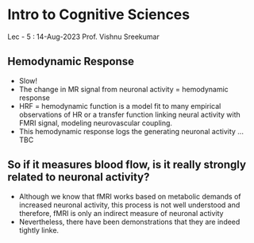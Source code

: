 # Intro to Cognitive Sciences

Lec - 5 : 14-Aug-2023
Prof. Vishnu Sreekumar

## Hemodynamic Response

* Slow!
* The change in MR signal from neuronal activity  = hemodynamic response
* HRF = hemodynamic function is a model fit to many empirical observations of HR or a transfer function linking neural activity with FMRI signal, modeling neurovascular coupling.
* This hemodynamic response logs the generating neuronal activity ... TBC

## So if it measures blood flow, is it really strongly related to neuronal activity?

* Although we know that fMRI works based on metabolic demands of increased neuronal activity, this process is not well understood and therefore, fMRI is only an indirect measure of neuronal activity
* Nevertheless, there have been demonstrations that they are indeed tightly linke.